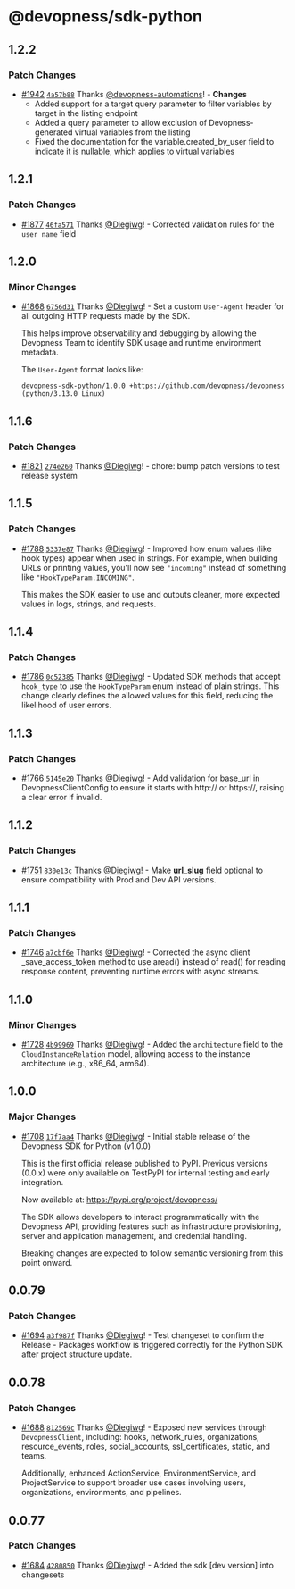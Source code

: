 # @devopness/sdk-python

## 1.2.2

### Patch Changes

- [#1942](https://github.com/devopness/devopness/pull/1942) [`4a57b88`](https://github.com/devopness/devopness/commit/4a57b88cd497c02f8f202bc130a834257d04f789) Thanks [@devopness-automations](https://github.com/devopness-automations)! - **Changes**
  - Added support for a target query parameter to filter variables by target in the listing endpoint
  - Added a query parameter to allow exclusion of Devopness-generated virtual variables from the listing
  - Fixed the documentation for the variable.created_by_user field to indicate it is nullable, which applies to virtual variables

## 1.2.1

### Patch Changes

- [#1877](https://github.com/devopness/devopness/pull/1877) [`46fa571`](https://github.com/devopness/devopness/commit/46fa571a0434bb8a3fd648195149f918ad2bd7e4) Thanks [@Diegiwg](https://github.com/Diegiwg)! - Corrected validation rules for the `user name` field

## 1.2.0

### Minor Changes

- [#1868](https://github.com/devopness/devopness/pull/1868) [`6756d31`](https://github.com/devopness/devopness/commit/6756d3157aeabc72fdefca773a63c4d186906ea8) Thanks [@Diegiwg](https://github.com/Diegiwg)! - Set a custom `User-Agent` header for all outgoing HTTP requests made by the SDK.

  This helps improve observability and debugging by allowing the Devopness Team to identify SDK usage and runtime environment metadata.

  The `User-Agent` format looks like:

  ```
  devopness-sdk-python/1.0.0 +https://github.com/devopness/devopness (python/3.13.0 Linux)
  ```

## 1.1.6

### Patch Changes

- [#1821](https://github.com/devopness/devopness/pull/1821) [`274e260`](https://github.com/devopness/devopness/commit/274e26006d53eba37b37753af0fa9e3386f2a639) Thanks [@Diegiwg](https://github.com/Diegiwg)! - chore: bump patch versions to test release system

## 1.1.5

### Patch Changes

- [#1788](https://github.com/devopness/devopness/pull/1788) [`5337e87`](https://github.com/devopness/devopness/commit/5337e87e0985ef98925f2b556bd0ed119cbd384b) Thanks [@Diegiwg](https://github.com/Diegiwg)! - Improved how enum values (like hook types) appear when used in strings.
  For example, when building URLs or printing values, you'll now see `"incoming"` instead of something like `"HookTypeParam.INCOMING"`.

  This makes the SDK easier to use and outputs cleaner, more expected values in logs, strings, and requests.

## 1.1.4

### Patch Changes

- [#1786](https://github.com/devopness/devopness/pull/1786) [`0c52385`](https://github.com/devopness/devopness/commit/0c52385346df92b1c6cffc9452f5944057bb96e4) Thanks [@Diegiwg](https://github.com/Diegiwg)! - Updated SDK methods that accept `hook_type` to use the `HookTypeParam` enum instead of plain strings.
  This change clearly defines the allowed values for this field, reducing the likelihood of user errors.

## 1.1.3

### Patch Changes

- [#1766](https://github.com/devopness/devopness/pull/1766) [`5145e20`](https://github.com/devopness/devopness/commit/5145e20fff6150087b081eb65118187c2cb19852) Thanks [@Diegiwg](https://github.com/Diegiwg)! - Add validation for base_url in DevopnessClientConfig to ensure it starts with http:// or https://, raising a clear error if invalid.

## 1.1.2

### Patch Changes

- [#1751](https://github.com/devopness/devopness/pull/1751) [`830e13c`](https://github.com/devopness/devopness/commit/830e13cca7f4d4f4f93f8973551639aeb62e772c) Thanks [@Diegiwg](https://github.com/Diegiwg)! - Make **url_slug** field optional to ensure compatibility with Prod and Dev API versions.

## 1.1.1

### Patch Changes

- [#1746](https://github.com/devopness/devopness/pull/1746) [`a7cbf6e`](https://github.com/devopness/devopness/commit/a7cbf6ef49ec80adf9dbe792ff5b21cb5afe917b) Thanks [@Diegiwg](https://github.com/Diegiwg)! - Corrected the async client \_save_access_token method to use aread() instead of read() for reading response content, preventing runtime errors with async streams.

## 1.1.0

### Minor Changes

- [#1728](https://github.com/devopness/devopness/pull/1728) [`4b99969`](https://github.com/devopness/devopness/commit/4b999691964e897b3046d641db4a3ed86b656711) Thanks [@Diegiwg](https://github.com/Diegiwg)! - Added the `architecture` field to the `CloudInstanceRelation` model, allowing access to the instance architecture (e.g., x86_64, arm64).

## 1.0.0

### Major Changes

- [#1708](https://github.com/devopness/devopness/pull/1708) [`17f7aa4`](https://github.com/devopness/devopness/commit/17f7aa482324d02e1cf49e05e983aefc47f9cfef) Thanks [@Diegiwg](https://github.com/Diegiwg)! - Initial stable release of the Devopness SDK for Python (v1.0.0)

  This is the first official release published to PyPI.
  Previous versions (0.0.x) were only available on TestPyPI
  for internal testing and early integration.

  Now available at: https://pypi.org/project/devopness/

  The SDK allows developers to interact programmatically with the
  Devopness API, providing features such as infrastructure provisioning,
  server and application management, and credential handling.

  Breaking changes are expected to follow semantic versioning from this point onward.

## 0.0.79

### Patch Changes

- [#1694](https://github.com/devopness/devopness/pull/1694) [`a3f987f`](https://github.com/devopness/devopness/commit/a3f987f7f347d0113d60b63b0e0bde222f9e24ca) Thanks [@Diegiwg](https://github.com/Diegiwg)! - Test changeset to confirm the Release - Packages workflow is triggered correctly for the Python SDK after project structure update.

## 0.0.78

### Patch Changes

- [#1688](https://github.com/devopness/devopness/pull/1688) [`812569c`](https://github.com/devopness/devopness/commit/812569cec88c9f19d46c82e18b6c624a6aa81b61) Thanks [@Diegiwg](https://github.com/Diegiwg)! - Exposed new services through `DevopnessClient`, including: hooks, network_rules, organizations, resource_events, roles, social_accounts, ssl_certificates, static, and teams.

  Additionally, enhanced ActionService, EnvironmentService, and ProjectService to support broader use cases involving users, organizations, environments, and pipelines.

## 0.0.77

### Patch Changes

- [#1684](https://github.com/devopness/devopness/pull/1684) [`4280850`](https://github.com/devopness/devopness/commit/4280850374069b0c4f799efcac493a18bf6bdacd) Thanks [@Diegiwg](https://github.com/Diegiwg)! - Added the sdk [dev version] into changesets
